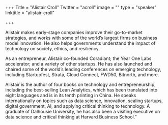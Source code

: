 +++
Title = "Alistair Croll"
Twitter = "acroll"
image = ""
type = "speaker"
linktitle = "alistair-croll"

+++

Alistair makes early-stage companies improve their go-to-market strategies, and works with some of the world’s largest firms on business model innovation. He also helps governments understand the impact of technology on society, ethics, and resiliency.

As an entrepreneur, Alistair co-founded Coradiant; the Year One Labs accelerator; and a variety of other startups. He has also launched and chaired some of the world’s leading conferences on emerging technology, including Startupfest, Strata, Cloud Connect, FWD50, Bitnorth, and more.

Alistair is the author of four books on technology and entrepreneurship, including the best-selling Lean Analytics, which has been translated into eight languages and is in its tenth printing in China. He speaks internationally on topics such as data science, innovation, scaling startups, digital government, AI, and applying critical thinking to technology. A graduate of Dalhousie University, he has also been a visiting executive on data science and critical thinking at Harvard Business School.”
